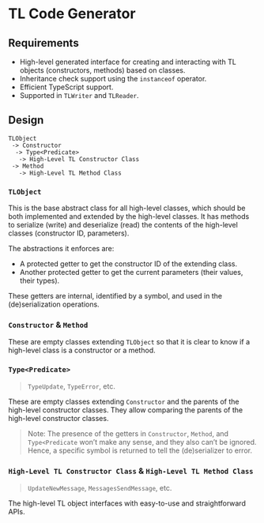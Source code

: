 # TL Code Generator

## Requirements

- High-level generated interface for creating and interacting with TL objects
  (constructors, methods) based on classes.
- Inheritance check support using the `instanceof` operator.
- Efficient TypeScript support.
- Supported in `TLWriter` and `TLReader`.

## Design

```ascii-art
TLObject
 -> Constructor
  -> Type<Predicate>
   -> High-Level TL Constructor Class
 -> Method
   -> High-Level TL Method Class
```

### `TLObject`

This is the base abstract class for all high-level classes, which should be both
implemented and extended by the high-level classes. It has methods to serialize
(write) and deserialize (read) the contents of the high-level classes
(constructor ID, parameters).

The abstractions it enforces are:

- A protected getter to get the constructor ID of the extending class.
- Another protected getter to get the current parameters (their values, their
  types).

These getters are internal, identified by a symbol, and used in the
(de)serialization operations.

### `Constructor` & `Method`

These are empty classes extending `TLObject` so that it is clear to know if a
high-level class is a constructor or a method.

### `Type<Predicate>`

> `TypeUpdate`, `TypeError`, etc.

These are empty classes extending `Constructor` and the parents of the
high-level constructor classes. They allow comparing the parents of the
high-level constructor classes.

> Note: The presence of the getters in `Constructor`, `Method`, and
> `Type<Predicate` won’t make any sense, and they also can’t be ignored. Hence,
> a specific symbol is returned to tell the (de)serializer to error.

### `High-Level TL Constructor Class` & `High-Level TL Method Class`

> `UpdateNewMessage`, `MessagesSendMessage`, etc.

The high-level TL object interfaces with easy-to-use and straightforward APIs.
